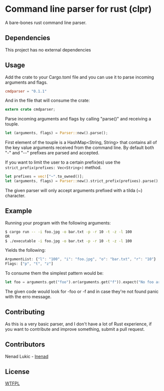 # Command line parser for rust (clpr)

A bare-bones rust command line parser.

## Dependencies

This project has no external dependencies

## Usage

Add the crate to your Cargo.toml file and you can use it to parse incoming arguments 
and flags.

```toml
cmdparser = "0.1.1"
```

And in the file that will consume the crate:

```rust
extern crate cmdparser;
```

Parse incoming arguments and flags by calling "parse()" and receiving a touple.

```rust
let (arguments, flags) = Parser::new().parse();
```

First element of the touple is a HashMap<String, String> that contains all of the 
key value arguments received from the command line. By default both "-" and "--" prefixes
are parsed and accepted.

If you want to limit the user to a certain prefix(es) use the ```strict_prefix(prefixes: Vec<String>)```
method.

```rust
let prefixes = vec!["~".to_owned()];
let (arguments, flags) = Parser::new().strict_prefix(prefixes).parse();
```
The given parser will only accept arguments prefixed with a tilda (~) character.

## Example
Running your program with the following arguments:

```bash
$ cargo run -- -i foo.jpg -o bar.txt -p -r 10 -t -z -l 100
OR
$ ./executable -i foo.jpg -o bar.txt -p -r 10 -t -z -l 100
```
Yields the following:

```js
ArgumentList: {"l": "100", "i": "foo.jpg", "o": "bar.txt", "r": "10"}
Flags: ["p", "t", "z"]
```

To consume them the simplest pattern would be:

```rust
let foo = arguments.get("foo").or(arguments.get("f")).expect("No foo argument provided");
```

The given code would look for -foo or -f and in case they're not found panic with the erro message.

## Contributing

As this is a very basic parser, and I don't have a lot of Rust experience, if you want to contribute and improve something, 
submit a pull request.

## Contributors

Nenad Lukic - [lnenad](http://github.com/lnenad)

## License

[WTFPL](http://www.wtfpl.net/)